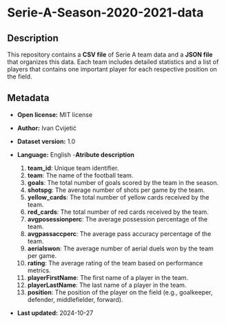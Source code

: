 # Serie-A-Season-2020-2021-data

## Description
This repository contains a **CSV file** of Serie A team data and a **JSON file** that organizes this data. Each team includes detailed statistics and a list of players that contains one important player for each respective position on the field.

## Metadata
- **Open license:** MIT license
- **Author:** Ivan Cvijetić
- **Dataset version:** 1.0
- **Language:** English
-**Atribute description**
  1. **team_id**: Unique team identifier.
  2. **team**: The name of the football team.
  3. **goals**: The total number of goals scored by the team in the season.
  4. **shotspg**: The average number of shots per game by the team.
  5. **yellow_cards**: The total number of yellow cards received by the team.
  6. **red_cards**: The total number of red cards received by the team.
  7. **avgposessionperc**: The average possession percentage of the team.
  8. **avgpassaccperc**: The average pass accuracy percentage of the team.
  9. **aerialswon**: The average number of aerial duels won by the team per game.
  10. **rating**: The average rating of the team based on performance metrics.
  11. **playerFirstName**: The first name of a player in the team.
  12. **playerLastName**: The last name of a player in the team.
  13. **position**: The position of the player on the field (e.g., goalkeeper, defender, middlefielder, forward).

- **Last updated:** 2024-10-27
